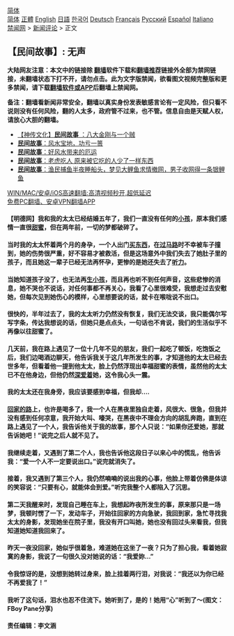  <!-- 面包屑导航 --> <div class="breadcrumb"><!-- GTranslate: https://gtranslate.io/ -->  <div class="switcher notranslate">  <div class="selected">  <a href="#" onclick="return false;"> 简体</a>  </div>  <div class="option">  <a href="https://www.bannedbook.org" onclick="doGTranslate('zh-CN|zh-CN');jQuery('div.switcher div.selected a').html(jQuery(this).html());return false;" title="简体中文" class="nturl selected"> 简体</a>  <a href="https://www.bannedbook.org/zh-tw/" onclick="doGTranslate('zh-CN|zh-TW');jQuery('div.switcher div.selected a').html(jQuery(this).html());return false;" title="繁體中文" class="nturl"> 正體</a>  <a href="https://www.bannedbook.org/en/" onclick="doGTranslate('zh-CN|en');jQuery('div.switcher div.selected a').html(jQuery(this).html());return false;" title="English" class="nturl"> English</a>  <a href="https://www.bannedbook.org/ja/" onclick="doGTranslate('zh-CN|ja');jQuery('div.switcher div.selected a').html(jQuery(this).html());return false;" title="日本語" class="nturl"> 日語</a>  <a href="https://www.bannedbook.org/ko/" onclick="doGTranslate('zh-CN|ko');jQuery('div.switcher div.selected a').html(jQuery(this).html());return false;" title="한국어" class="nturl"> 한국어</a>  <a href="https://www.bannedbook.org/de/" onclick="doGTranslate('zh-CN|de');jQuery('div.switcher div.selected a').html(jQuery(this).html());return false;" title="Deutsch" class="nturl"> Deutsch</a>  <a href="https://www.bannedbook.org/fr/" onclick="doGTranslate('zh-CN|fr');jQuery('div.switcher div.selected a').html(jQuery(this).html());return false;" title="Français" class="nturl"> Français</a>  <a href="https://www.bannedbook.org/ru/" onclick="doGTranslate('zh-CN|ru');jQuery('div.switcher div.selected a').html(jQuery(this).html());return false;" title="Русский" class="nturl"> Русский</a>  <a href="https://www.bannedbook.org/es/" onclick="doGTranslate('zh-CN|es');jQuery('div.switcher div.selected a').html(jQuery(this).html());return false;" title="Español" class="nturl"> Español</a>  <a href="https://www.bannedbook.org/it/" onclick="doGTranslate('zh-CN|it');jQuery('div.switcher div.selected a').html(jQuery(this).html());return false;" title="Italiano" class="nturl"> Italiano</a>  </div>  </div>      <div class='breadcrumb-sub'><!-- Breadcrumb NavXT 6.3.0 --> <a href="https://www.bannedbook.org/" class="home">禁闻网</a> &gt; <a href="https://www.bannedbook.org/bnews/comments/" class="category">新闻评论</a> &gt; 正文</div></div><h2>【民间故事】: 无声</h2> <p class="notice"><b>大陆网友注意：本文中的链接除 <a href="https://github.com/bannedbook/fanqiang" >翻墙</a>软件下载和<a href="https://github.com/killgcd/justmysocks/blob/master/README.md">翻墙推荐</a>链接外全部为禁网链接，未翻墙状态下打不开，请勿点击。此为文字版禁闻，欲看图文视频完整版和更多禁闻，请下载<a href="https://github.com/bannedbook/fanqiang">翻墙软件或APP</a>后翻墙上禁闻网。</p><p>备注：翻墙看新闻非常安全，翻墙以真实身份发表敏感言论有一定风险，但只看不说则没有任何风险，翻的人太多，政府管不过来，也不管。信息自由是天赋人权，请放心大胆的翻墙。</b></p>  <div class="entry"> <ul class='op-related-articles' title='相关阅读'> <li><a href='https://www.bannedbook.org/bnews/comments/20210301/1495818.html' target='_blank'>【神传文化】<b>民间故事</b> ：八大金刚与一个贼</a></li> <li><a href='https://www.bannedbook.org/bnews/tculture/20190629/1150641.html' target='_blank'><b>民间故事</b>：风水宝地，功亏一篑</a></li> <li><a href='https://www.bannedbook.org/bnews/tculture/20190421/1117076.html' target='_blank'><b>民间故事</b>：好风水带来的厄运</a></li> <li><a href='https://www.bannedbook.org/bnews/funmedia/20181114/1031006.html' target='_blank'><b>民间故事</b>：老虎吃人 原来被它吃的人少了一样东西</a></li> <li><a href='https://www.bannedbook.org/bnews/cnnews/20171125/860660.html' target='_blank'><b>民间故事</b>：渔民捕鱼半夜睡船头，梦见大鲤鱼求情撤网，男子收网得一条银鲤鱼</a></li> </ul> <p class="texttj"> <a href="https://github.com/bannedbook/fanqiang/wiki/V2ray%E6%9C%BA%E5%9C%BA" target="_blank">WIN/MAC/安卓/iOS高速翻墙:高清视频秒开,超低延迟</a><br/> <a href="https://github.com/bannedbook/fanqiang/wiki/%E7%A6%81%E9%97%BB%E7%BD%91%E5%AE%89%E5%8D%93%E7%BF%BB%E5%A2%99%E6%96%B0%E9%97%BBAPP" target="_blank">免费PC翻墙、安卓VPN翻墙APP</a></p><p>              <a href="https://i0.wp.com/upload-images-bucket-v64rleca837do.s3.eu-west-1.amazonaws.com/wp-content/uploads/2021/08/08104553/230598924_103557318696883_7304364010550623744_n.jpg?fit=1388%2C1180&#038;ssl=1" data-caption=""></a>                            </p>  <h4>【明德网】我和我的太太已经结婚五年了，我们一直没有任何的<a href="https://www.bannedbook.org/bnews/tag/%e5%b0%8f%e5%ad%a9/" class="st_tag internal_tag" rel="tag" title="标签 小孩 下的日志">小孩</a>，原本我们感情一直很<a href="https://www.bannedbook.org/bnews/tag/%E7%94%9C%E8%9C%9C/" class="st_tag internal_tag" rel="tag" title="标签 甜蜜 下的日志">甜蜜</a>，但在两年前，一切的梦都破碎了。</h4> <h4>当时我的太太怀着两个月的身孕，一个人出门<a href="https://www.bannedbook.org/bnews/tag/%E4%B9%B0%E4%B8%9C%E8%A5%BF/" class="st_tag internal_tag" rel="tag" title="标签 买东西 下的日志">买东西</a>，在<a href="https://www.bannedbook.org/bnews/tag/%E8%BF%87%E9%A9%AC%E8%B7%AF/" class="st_tag internal_tag" rel="tag" title="标签 过马路 下的日志">过马路</a>时不幸被车子撞到，她的伤势很严重，好不容易才被救活，但是这场意外中我们失去了她肚子里的孩子，而且她这一辈子已经无法再怀孕，更惨的是她还失去了<a href="https://www.bannedbook.org/bnews/tag/%e5%90%ac%e5%8a%9b/" class="st_tag internal_tag" rel="tag" title="标签 听力 下的日志">听力</a>。</h4> <h4>当她知道孩子没了，也无法再<a href="https://www.bannedbook.org/bnews/tag/%E7%94%9F%E5%B0%8F%E5%AD%A9/" class="st_tag internal_tag" rel="tag" title="标签 生小孩 下的日志">生小孩</a>，而且再也听不到任何声音，这些悲惨的消息，她不哭也不说话，对任何事都不再关心，我看了心里很难受，我想走过去安慰她，但每次见到她伤心的模样，心里想要说的话，就卡在喉咙说不出口。</h4> <h4>很快的，半年过去了，我的太太听力仍然没有恢复，我们无法交谈，我只能偶尔写写字条，传达我想说的话，但她只是点点头，一句话也不肯说，我们的生活似乎不再像以往甜蜜了。</h4> <h4>几天前，我在路上遇见了一位十几年不见的朋友，我们一起吃了顿饭，吃饱饭之后，我们边喝酒边聊天，他告诉我关于这几年所发生的事，才知道他的太太已经去世多年，但看着他一提到他太太，脸上仍然浮现出幸福甜蜜的表情，虽然他的太太已不在他身边，但他仍然<a href="https://www.bannedbook.org/bnews/tag/%E6%B7%B1%E7%88%B1%E7%9D%80/" class="st_tag internal_tag" rel="tag" title="标签 深爱着 下的日志">深爱着</a>她，这令我心头一震。</h4> <h4>我的太太还在我身旁，我应该要感到幸福，但我却&#8230;.</h4> <h4><a href="https://www.bannedbook.org/bnews/tag/%E5%9B%9E%E5%AE%B6%E7%9A%84%E8%B7%AF/" class="st_tag internal_tag" rel="tag" title="标签 回家的路 下的日志">回家的路</a>上，也许是喝多了，我一个人在黑夜里独自走着，风很大、很急，但我并没有感到任何凉意，我开始大叫、嚎哭，在黑夜中不理会方向的胡乱奔跑，直到在路上遇见了一个人，我告诉他关于我的故事，那个人只说：“如果你还爱她，那就告诉她吧！”说完之后人就不见了。</h4> <h4>我继续走着，又遇到了第二个人，我也告诉他这段日子以来心中的慌乱，他告诉我：“爱一个人不一定要说出口。”说完就消失了。</h4> <h4>接着，我又遇到了第三个人，我仍然喃喃的说出我的心事，他脸上带着仿佛是体谅的笑容说：“只要有心，就能体会到爱。”听完我整个人都陷入了沉思。</h4> <h4>第二天我醒来时，发现自己睡在车上，我想起昨夜所发生的事，原来那只是一场梦，我顿时愣了一下，发动车子，开始往回家的方向急驶，我回到家，急忙寻找我太太的身影，发现她坐在院子里，我没有开口叫她，她也没有回过头来看我，但我知道她知道我回来了。</h4> <h4>昨天一夜没回家，她似乎很着急，难道她在这坐了一夜？只为了担心我，看着她寂寞的身影，我说了一句很久没对她说的话：“我爱妳&#8230;”</h4> <h4>令我惊讶的是，没想到她转过身来，脸上挂着两行泪，对我说：“我还以为你已经不再爱我了！”</h4> <h4>我听了这句话，泪水也忍不住流下。她听到了，是的！她用“心”听到了～(图文：FBoy Pane分享)</h4> <h4>责任编辑：李文涵</h4> </p><a name='sharetosocial'></a>  <div style="margin-bottom:5px;padding-bottom:5px;clear:both"> <div id="archive-pix-1" class="banner-ads"> <!-- AuctionX Display platform tag START --> <div id="26318x728x90x621x_ADSLOT2" clicktrack="%%CLICK_URL_ESC%%"></div> <!-- AuctionX Display platform tag END --> </div> <div id="archive-pix-2" class="banner-ads"> <!-- AuctionX Display platform tag START --> <div id="26315x300x250x621x_ADSLOT2" clicktrack="%%CLICK_URL_ESC%%"></div> <!-- AuctionX Display platform tag END --> </div> </div>  <div id="archive-pix-1" class="banner-ads"> <!-- AuctionX Display platform tag START --> <div id="26318x728x90x621x_ADSLOT3" clicktrack="%%CLICK_URL_ESC%%"></div> <!-- AuctionX Display platform tag END --> </div> </div><!--END ENTRY--> 